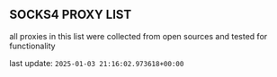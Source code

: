 ## SOCKS4 PROXY LIST

all proxies in this list were collected from open sources and tested for functionality

last update: `2025-01-03 21:16:02.973618+00:00`